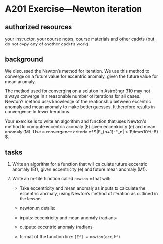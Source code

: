 # A201 Exercise—Newton iteration

## authorized resources

 your instructor, your course notes, course materials and other cadets (but do not copy any of another cadet’s work)

## background

We discussed the Newton’s method for iteration. We use this method to converge on a future value for eccentric anomaly, given the future value for mean anomaly.

The method used for converging on a solution in AstroEngr 310 may not always converge in a reasonable number of iterations for all cases. Newton’s method uses knowledge of the relationship between eccentric anomaly and mean anomaly to make better guesses. It therefore results in convergence in fewer iterations.

Your exercise is to write an algorithm and function that uses Newton's method to compute eccentric anomaly (E­) given eccentricity (e) and mean anomaly (M). Use a convergence criteria of $|E_{n+1}-E_n| < 1\times10^{-8} $.

## tasks

1. Write an algorithm for a function that will calculate future eccentric anomaly (E­f), given eccentricity (e) and future mean anomaly (Mf).

2. Write an m-file function called `newton.m` that will:
   
   - Take eccentricity and mean anomaly as inputs to calculate the eccentric anomaly, using Newton’s method of iteration as outlined in the lesson.
   
   - newton.m details:
   
   - inputs: eccentricity and mean anomaly (radians)
   
   - outputs: eccentric anomaly (radians)
   
   - format of the function line: `[Ef] = newton(ecc,Mf)`
